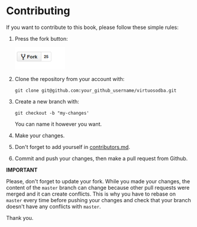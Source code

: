# Contributing

If you want to contribute to this book, please follow these simple rules:

1. Press the fork button:

    ![fork](images/fork.jpg)

2. Clone the repository from your account with:

    ```
    git clone git@github.com:your_github_username/virtuosodba.git
    ```

3. Create a new branch with:

    ```
    git checkout -b "my-changes'
    ```

    You can name it however you want.

4. Make your changes.

5. Don't forget to add yourself in [contributors.md](contributors.md).

6. Commit and push your changes, then make a pull request from Github.

**IMPORTANT**

Please, don't forget to update your fork. While you made your changes, the content of the `master` branch can change because other pull requests were merged and it can create conflicts. This is why you have to rebase on `master` every time before pushing your changes and check that your branch doesn't have any conflicts with `master`.

Thank you.
